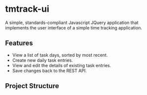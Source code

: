 # tmtrack-ui

A simple, standards-compliant Javascript JQuery application that implements the user interface of a simple time tracking application.

## Features

*   View a list of task days, sorted by most recent.
*   Create new daily task entries.
*   View and edit the details of existing task entries.
*   Save changes back to the REST API.

## Project Structure
